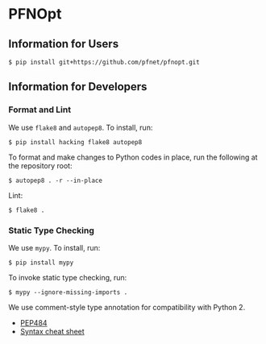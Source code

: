 # PFNOpt

## Information for Users

```
$ pip install git+https://github.com/pfnet/pfnopt.git
```

## Information for Developers

### Format and Lint


We use `flake8` and `autopep8`. To install, run:

```
$ pip install hacking flake8 autopep8
```

To format and make changes to Python codes in place, run the following at the repository root:

```
$ autopep8 . -r --in-place
```

Lint:

```
$ flake8 .
```


### Static Type Checking

We use `mypy`. To install, run:

```
$ pip install mypy
```

To invoke static type checking, run:

```
$ mypy --ignore-missing-imports .
```

We use comment-style type annotation for compatibility with Python 2.

* [PEP484](https://www.python.org/dev/peps/pep-0484/)
* [Syntax cheat sheet](http://mypy.readthedocs.io/en/latest/cheat_sheet.html)
